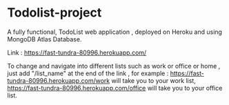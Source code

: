 # Todolist-project
A fully functional, TodoList web application , deployed on Heroku and using MongoDB Atlas Database. 

Link : https://fast-tundra-80996.herokuapp.com/

To change and navigate into different lists such as work or office or home , just add "/list_name" at the end of the link , for example : https://fast-tundra-80996.herokuapp.com/work will take you to your work list, https://fast-tundra-80996.herokuapp.com/office will take you to your office list.
